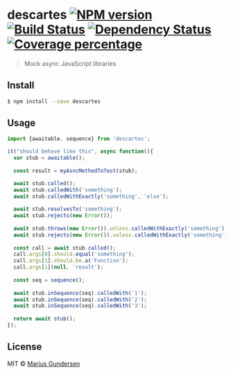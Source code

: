 # descartes [![NPM version][npm-image]][npm-url] [![Build Status][travis-image]][travis-url] [![Dependency Status][daviddm-image]][daviddm-url] [![Coverage percentage][coveralls-image]][coveralls-url]
> Mock async JavaScript libraries


## Install

```sh
$ npm install --save descartes
```


## Usage

```js
import {awaitable, sequence} from 'descartes';

it("should behave like this", async function(){
  var stub = awaitable();
  
  const result = myAsncMethodToTest(stub);

  await stub.called();
  await stub.calledWith('something');
  await stub.calledWithExactly('something', 'else');
  
  await stub.resolvesTo('something');
  await stub.rejects(new Error());
  
  await stub.throws(new Error()).unless.calledWithExactly('something');
  await stub.rejects(new Error()).unless.calledWithExactly('something');
  
  const call = await stub.called();
  call.args[0].should.equal('something');
  call.args[1].should.be.a('Function');
  call.args[1](null, 'result');
  
  const seq = sequence();
  
  await stub.inSequence(seq).calledWith('1');
  await stub.inSequence(seq).calledWith('2');
  await stub.inSequence(seq).calledWith('3');
  
  return await stub();
});

```

## License

MIT © [Marius Gundersen](https://mariusgundersen.net)


[npm-image]: https://badge.fury.io/js/descartes.svg
[npm-url]: https://npmjs.org/package/descartes
[travis-image]: https://travis-ci.org/mariusGundersen/descartes.svg?branch=master
[travis-url]: https://travis-ci.org/mariusGundersen/descartes
[daviddm-image]: https://david-dm.org/mariusGundersen/descartes.svg?theme=shields.io
[daviddm-url]: https://david-dm.org/mariusGundersen/descartes
[coveralls-image]: https://coveralls.io/repos/mariusGundersen/descartes/badge.svg
[coveralls-url]: https://coveralls.io/r/mariusGundersen/descartes
